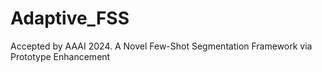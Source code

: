 # Adaptive_FSS
Accepted by AAAI 2024. A Novel Few-Shot Segmentation Framework via Prototype Enhancement

